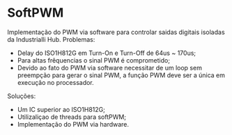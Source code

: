 # SoftPWM

Implementação do PWM via software para controlar saidas digitais isoladas da Industrialli Hub.
Problemas:

  - Delay do ISO1H812G em Turn-On e Turn-Off de 64us ~ 170us;
  - Para altas frêquencias o sinal PWM é comprometido;
  - Devido ao fato do PWM via software necessitar de um loop sem preempção para gerar o sinal PWM, a função PWM deve ser a única em execução no processador.

Soluções:

  - Um IC superior ao ISO1H812G;
  - Utilizaliçao de threads para softPWM;
  - Implementação do PWM via hardware.
